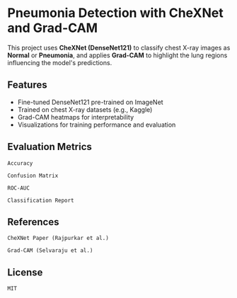 # Pneumonia Detection with CheXNet and Grad-CAM 

This project uses **CheXNet (DenseNet121)** to classify chest X-ray images as **Normal** or **Pneumonia**, and applies **Grad-CAM** to highlight the lung regions influencing the model's predictions.

## Features
- Fine-tuned DenseNet121 pre-trained on ImageNet
- Trained on chest X-ray datasets (e.g., Kaggle)
- Grad-CAM heatmaps for interpretability
- Visualizations for training performance and evaluation

## Evaluation Metrics

    Accuracy

    Confusion Matrix

    ROC-AUC

    Classification Report

## References

    CheXNet Paper (Rajpurkar et al.)

    Grad-CAM (Selvaraju et al.)
## License
    MIT
